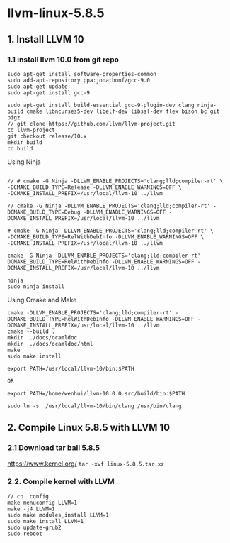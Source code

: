 # llvm-linux-5.8.5


## 1. Install LLVM 10

### 1.1 install llvm 10.0 from git repo
```
sudo apt-get install software-properties-common 
sudo add-apt-repository ppa:jonathonf/gcc-9.0 
sudo apt-get update 
sudo apt-get install gcc-9

sudo apt-get install build-essential gcc-9-plugin-dev clang ninja-build cmake libncurses5-dev libelf-dev libssl-dev flex bison bc git pigz
// git clone https://github.com/llvm/llvm-project.git
cd llvm-project
git checkout release/10.x
mkdir build
cd build

```
Using Ninja
```

// # cmake -G Ninja -DLLVM_ENABLE_PROJECTS='clang;lld;compiler-rt' \
-DCMAKE_BUILD_TYPE=Release -DLLVM_ENABLE_WARNINGS=OFF \
-DCMAKE_INSTALL_PREFIX=/usr/local/llvm-10 ../llvm

// cmake -G Ninja -DLLVM_ENABLE_PROJECTS='clang;lld;compiler-rt' -DCMAKE_BUILD_TYPE=Debug -DLLVM_ENABLE_WARNINGS=OFF -DCMAKE_INSTALL_PREFIX=/usr/local/llvm-10 ../llvm

# cmake -G Ninja -DLLVM_ENABLE_PROJECTS='clang;lld;compiler-rt' \
-DCMAKE_BUILD_TYPE=RelWithDebInfo -DLLVM_ENABLE_WARNINGS=OFF \
-DCMAKE_INSTALL_PREFIX=/usr/local/llvm-10 ../llvm

cmake -G Ninja -DLLVM_ENABLE_PROJECTS='clang;lld;compiler-rt' -DCMAKE_BUILD_TYPE=RelWithDebInfo -DLLVM_ENABLE_WARNINGS=OFF -DCMAKE_INSTALL_PREFIX=/usr/local/llvm-10 ../llvm

ninja
sudo ninja install
```


Using Cmake and Make
```
cmake -DLLVM_ENABLE_PROJECTS='clang;lld;compiler-rt' -DCMAKE_BUILD_TYPE=RelWithDebInfo -DLLVM_ENABLE_WARNINGS=OFF -DCMAKE_INSTALL_PREFIX=/usr/local/llvm-10 ../llvm
cmake --build .
mkdir  ./docs/ocamldoc
mkdir  ./docs/ocamldoc/html
make 
sudo make install
```

```
export PATH=/usr/local/llvm-10/bin:$PATH

OR

export PATH=/home/wenhui/llvm-10.0.0.src/build/bin:$PATH
```
```
sudo ln -s  /usr/local/llvm-10/bin/clang /usr/bin/clang
```
## 2. Compile Linux 5.8.5 with LLVM 10

### 2.1 Download tar ball 5.8.5 

https://www.kernel.org/
`
tar -xvf linux-5.8.5.tar.xz
`
### 2.2. Compile kernel with LLVM

```
// cp .config 
make menuconfig LLVM=1
make -j4 LLVM=1
sudo make modules_install LLVM=1
sudo make install LLVM=1
sudo update-grub2
sudo reboot
```



